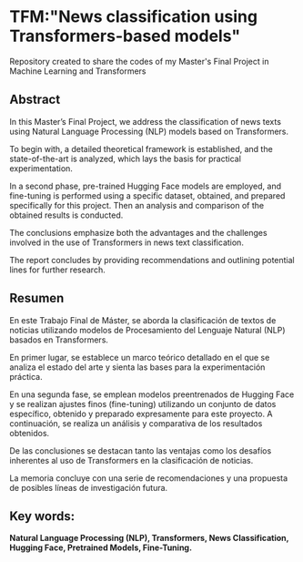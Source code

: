 # TFM:"News classification using Transformers-based models"

Repository created to share the codes of my Master's Final Project in Machine Learning and Transformers 

## Abstract
<p>In this Master’s Final Project, we address the classification of news texts using Natural Language Processing (NLP) models based on Transformers.</p>
<p>To begin with, a detailed theoretical framework is established, and the state-of-the-art is analyzed, which lays the basis for practical experimentation.</p>
<p>In a second phase, pre-trained Hugging Face models are employed, and fine-tuning is performed using a specific dataset, obtained, and prepared specifically for this project. Then an analysis and comparison of the obtained results is conducted.</p>
<p>The conclusions emphasize both the advantages and the challenges involved in the use of Transformers in news text classification.</p>
<p>The report concludes by providing recommendations and outlining potential lines for further research.</p>

## Resumen
<p>En este Trabajo Final de Máster, se aborda la clasificación de textos de noticias utilizando modelos de Procesamiento del Lenguaje Natural (NLP) basados en Transformers.</p>
<p>En primer lugar, se establece un marco teórico detallado en el que se analiza el estado del arte y sienta las bases para la experimentación práctica.</p>
<p>En una segunda fase, se emplean modelos preentrenados de Hugging Face y se realizan ajustes finos (fine-tuning) utilizando un conjunto de datos específico, obtenido y preparado expresamente para este proyecto. A continuación, se realiza un análisis y comparativa de los resultados obtenidos.</p>
<p>De las conclusiones se destacan tanto las ventajas como los desafíos inherentes al uso de Transformers en la clasificación de noticias.</p>
<p>La memoria concluye con una serie de recomendaciones y una propuesta de posibles líneas de investigación futura.</p>

## Key words: 
<b>Natural Language Processing (NLP), Transformers, News Classification, Hugging Face, Pretrained Models, Fine-Tuning.</b>
